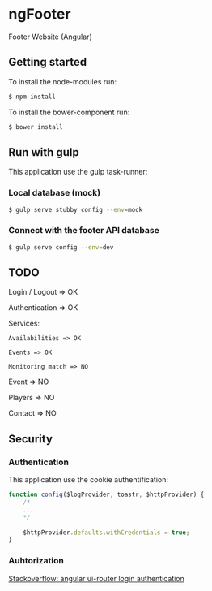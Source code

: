 # ngFooter
Footer Website (Angular)

## Getting started

To install the node-modules run:

```sh
$ npm install
```

To install the bower-component run:

```sh
$ bower install
```

## Run with gulp

This application use the gulp task-runner: 

### Local database (mock)

```sh
$ gulp serve stubby config --env=mock
```

### Connect with the footer API database

```sh
$ gulp serve config --env=dev
```

## TODO
Login / Logout => OK

Authentication => OK

Services:

    Availabilities => OK
    
    Events => OK
    
    Monitoring match => NO
    
Event => NO

Players => NO

Contact => NO

## Security
### Authentication

This application use the cookie authentification: 

```javascript
function config($logProvider, toastr, $httpProvider) {
    /*
    ...
    */
    
    $httpProvider.defaults.withCredentials = true;
}
```

### Auhtorization

[Stackoverflow: angular ui-router login authentication](http://stackoverflow.com/questions/22537311/angular-ui-router-login-authentication)





